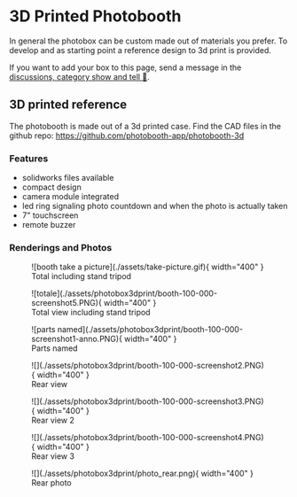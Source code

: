 # 3D Printed Photobooth

In general the photobox can be custom made out of materials you prefer.
To develop and as starting point a reference design to 3d print is provided.

If you want to add your box to this page, send a message in the [discussions, category show and tell 📣](https://github.com/photobooth-app/photobooth-app/discussions/categories/show-and-tell).

## 3D printed reference

The photobooth is made out of a 3d printed case.
Find the CAD files in the github repo: <https://github.com/photobooth-app/photobooth-3d>

### Features

- solidworks files available
- compact design
- camera module integrated
- led ring signaling photo countdown and when the photo is actually taken
- 7" touchscreen
- remote buzzer

### Renderings and Photos

<figure markdown>
  ![booth take a picture](./assets/take-picture.gif){ width="400" }
  <figcaption>Total including stand tripod</figcaption>
</figure>

<figure markdown>
  ![totale](./assets/photobox3dprint/booth-100-000-screenshot5.PNG){ width="400" }
  <figcaption>Total view including stand tripod</figcaption>
</figure>

<figure markdown>
  ![parts named](./assets/photobox3dprint/booth-100-000-screenshot1-anno.PNG){ width="400" }
  <figcaption>Parts named</figcaption>
</figure>

<figure markdown>
  ![](./assets/photobox3dprint/booth-100-000-screenshot2.PNG){ width="400" }
  <figcaption>Rear view</figcaption>
</figure>

<figure markdown>
  ![](./assets/photobox3dprint/booth-100-000-screenshot3.PNG){ width="400" }
  <figcaption>Rear view 2</figcaption>
</figure>

<figure markdown>
  ![](./assets/photobox3dprint/booth-100-000-screenshot4.PNG){ width="400" }
  <figcaption>Rear view 3</figcaption>
</figure>

<figure markdown>
  ![](./assets/photobox3dprint/photo_rear.png){ width="400" }
  <figcaption>Rear photo</figcaption>
</figure>
